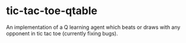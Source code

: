 # tic-tac-toe-qtable
An implementation of a Q learning agent which beats or draws with any opponent in tic tac toe (currently fixing bugs).
